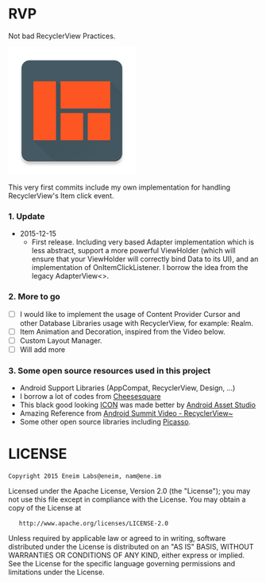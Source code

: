 # RVP
Not bad RecyclerView Practices.

<img src="https://raw.githubusercontent.com/eneim/RVP/master/art/web_hi_res_512.png" width="256">

This very first commits include my own implementation for handling RecyclerView's Item click event.

### 1. Update

- 2015-12-15
  - First release. Including very based Adapter implementation which is less abstract, support a more powerful ViewHolder (which will ensure that your ViewHolder will correctly bind Data to its UI), and an implementation of OnItemClickListener. I borrow the idea from the legacy AdapterView<>.

### 2. More to go

- [ ] I would like to implement the usage of Content Provider Cursor and other Database Libraries usage with RecyclerView, for example: Realm.
- [ ] Item Animation and Decoration, inspired from the Video below.
- [ ] Custom Layout Manager.
- [ ] Will add more

### 3. Some open source resources used in this project

- Android Support Libraries (AppCompat, RecyclerView, Design, ...)
- I borrow a lot of codes from [Cheesesquare](https://github.com/chrisbanes/cheesesquare)
- This black good looking [ICON](https://www.iconfinder.com/icons/326723/quilt_view_icon#size=128) was made better by [Android Asset Studio](http://romannurik.github.io/AndroidAssetStudio/)
- Amazing Reference from [Android Summit Video - RecyclerView~](https://youtu.be/imsr8NrIAMs)
- Some other open source libraries including [Picasso](https://github.com/square/picasso).

# LICENSE

    Copyright 2015 Eneim Labs@eneim, nam@ene.im

   Licensed under the Apache License, Version 2.0 (the "License");
   you may not use this file except in compliance with the License.
   You may obtain a copy of the License at

       http://www.apache.org/licenses/LICENSE-2.0

   Unless required by applicable law or agreed to in writing, software
   distributed under the License is distributed on an "AS IS" BASIS,
   WITHOUT WARRANTIES OR CONDITIONS OF ANY KIND, either express or implied.
   See the License for the specific language governing permissions and
   limitations under the License.
